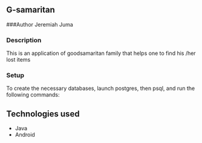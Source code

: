 ## G-samaritan

###Author
Jeremiah Juma


### Description
This is an application of goodsamaritan family that helps one to find his /her lost items


### Setup

To create the necessary databases, launch postgres, then psql, and run the following commands:


## Technologies used
- Java
- Android


<!-- ## Bugs being worked on -->
<!-- - It is open for critique and improvements -->

<!-- ## Support and contact details -->
<!-- To help grow and make this product better, reach out to [email](mailto:jumajeremiah42@gmail.com). -->
<!-- ### LICENSE -->
<!-- [![License: ISC](https://img.shields.io/badge/License-ISC-yellow.svg)](/LICENSE) -->

<!-- Copyright &copy; 2021 **[Jeremiah ogutu]** -->
